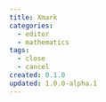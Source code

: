 ```yaml
---
title: Xmark
categories:
  - editor
  - mathematics
tags:
  - close
  - cancel
created: 0.1.0
updated: 1.0.0-alpha.1
---
```

